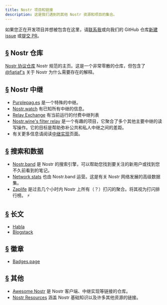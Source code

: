 ```yaml
---
title: Nostr 项目和链接
description: 这是我们遇到的其他 Nostr 资源和项目的集合。
---
```


如果您正在开发项目并想被包含在这里，请[联系我](https://snort.social/p/npub1zuuajd7u3sx8xu92yav9jwxpr839cs0kc3q6t56vd5u9q033xmhsk6c2uc)或向我们的 GitHub 仓库[新建 issue](https://github.com/erskingardner/nostr-how/issues) 或[提交 PR](https://github.com/erskingardner/nostr-how/pulls)。

## [§](#nostr-repo) Nostr 仓库

[Nostr 协议仓库](https://github.com/nostr-protocol/nostr) Nostr 规范的主页。这是一个非常零散的仓库，但包含了 [@fiatjaf's](https://github.com/fiatjaf) 关于 Nostr 为什么需要存在的解释。

## [§](#nostr-relays) Nostr 中继

-   [Purplepag.es](https://purplepag.es/what) 是一个特殊的中继。
-   [Nostr.watch](https://nostr.watch/relays/find) 有已知所有中继的信息。
-   [Relay Exchange](https://relay.exchange/) 有当前运行的付费中继列表
-   [Nostr.wine's filter relay](https://nostr-wine.github.io/filter-relay/) 是一个有趣的项目，它聚合了多个其他主要中继的读写操作。它的目标是帮助弥补公共和私人中继之间的差距。
-   有关更多信息请阅读[中继实现](/en/relay-implementations)页面。

## [§](#search-data) 搜索和数据

-   [Nostr.band](https://nostr.band) 是 Nostr 的搜索引擎，可以帮助您找到要关注的新用户或找到您不久前看到的笔记。
-   [Network stats](https://stats.nostr.band) 也由 Nostr.band 运营。这是有关 Nostr 网络发展的高级数据集。
-   [Zaplife](https://zaplife.lol) 是过去几个小时内 Nostr 上所有（？）打闪的聚合。将其视为打闪排行榜。 ⚡

## [§](#long-form-content) 长文

-   [Habla](https://habla.news)
-   [Blogstack](https://blogstack.io/)

## [§](#badges) 徽章

-   [Badges.page](https://badges.page/)

## [§](#others) 其他

-   [Awesome Nostr](https://www.nostr.net) 是 Nostr 客户端、中继实现等链接的仓库。
-   [Nostr Resources](https://nostr-resources.com) 涵盖 Nostr 基础知识以及许多其他资源的链接。
